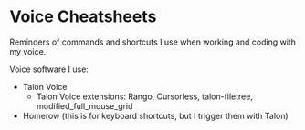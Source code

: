 # Voice Cheatsheets

Reminders of commands and shortcuts I use when working and coding with my voice.

Voice software I use:
  - Talon Voice
    - Talon Voice extensions: Rango, Cursorless, talon-filetree, modified_full_mouse_grid
  - Homerow (this is for keyboard shortcuts, but I trigger them with Talon)